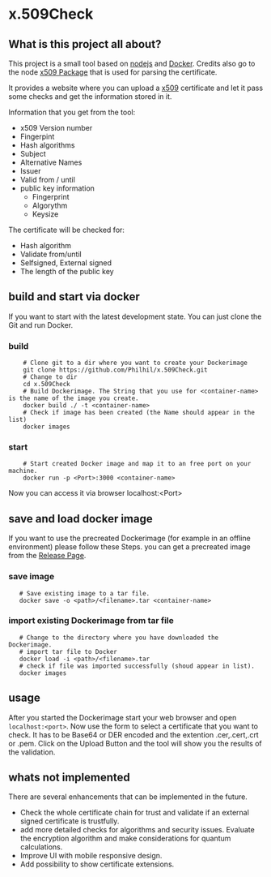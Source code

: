 # x.509Check
## What is this project all about?
This project is a small tool based on [nodejs](https://github.com/nodejs) and [Docker](https://github.com/docker). 
Credits also go to the node [x509 Package](https://github.com/Southern/node-x509) that is used for parsing the certificate.

It provides a website where you can upload a [x509](https://en.wikipedia.org/wiki/X.509) certificate and let it pass some checks and get the information stored in it. 

Information that you get from the tool:
* x509 Version number
* Fingerpint
* Hash algorithms
* Subject
* Alternative Names
* Issuer
* Valid from / until
* public key information
  * Fingerprint
  * Algorythm
  * Keysize

The certificate will be checked for:
* Hash algorithm
* Validate from/until
* Selfsigned, External signed
* The length of the public key



## build and start via docker
If you want to start with the latest development state. You can just clone the Git and run Docker.
### build
```shell
    # Clone git to a dir where you want to create your Dockerimage
    git clone https://github.com/Philhil/x.509Check.git
    # Change to dir
    cd x.509Check
    # Build Dockerimage. The String that you use for <container-name> is the name of the image you create.
    docker build ./ -t <container-name>
    # Check if image has been created (the Name should appear in the list)
    docker images
  ```
  
### start
```shell
    # Start created Docker image and map it to an free port on your machine.
    docker run -p <Port>:3000 <container-name>
  ```

Now you can access it via browser localhost:\<Port\>


## save and load docker image
If you want to use the precreated Dockerimage (for example in an offline environment) please follow these Steps.
you can get a precreated image from the [Release Page](https://github.com/Philhil/x.509Check/releases).
### save image
```shell
   # Save existing image to a tar file.
   docker save -o <path>/<filename>.tar <container-name>
```
### import existing Dockerimage from tar file
```shell
   # Change to the directory where you have downloaded the Dockerimage.
   # import tar file to Docker
   docker load -i <path>/<filename>.tar
   # check if file was imported successfully (shoud appear in list).
   docker images
```
## usage

After you started the Dockerimage start your web browser and open ```localhost:<port>```. 
Now use the form to select a certificate that you want to check. It has to be Base64 or DER encoded and the extention .cer,.cert,.crt or .pem.
Click on the Upload Button and the tool will show you the results of the validation.

## whats not implemented
There are several enhancements that can be implemented in the future.
* Check the whole certificate chain for trust and validate if an external signed certificate is trustfully.
* add more detailed checks for algorithms and security issues. Evaluate the encryption algorithm and make considerations for quantum calculations.
* Improve UI with mobile responsive design.
* Add possibility to show certificate extensions.